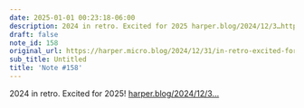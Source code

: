 ```yaml
---
date: 2025-01-01 00:23:18-06:00
description: 2024 in retro. Excited for 2025 harper.blog/2024/12/3…https://harper.blog/2024/12/31/2024-in-the-rear-view/
draft: false
note_id: 158
original_url: https://harper.micro.blog/2024/12/31/in-retro-excited-for-httpsharperblogintherearview.html
sub_title: Untitled
title: 'Note #158'
---
```


2024 in retro. Excited for 2025! [harper.blog/2024/12/3…](https://harper.blog/2024/12/31/2024-in-the-rear-view/)